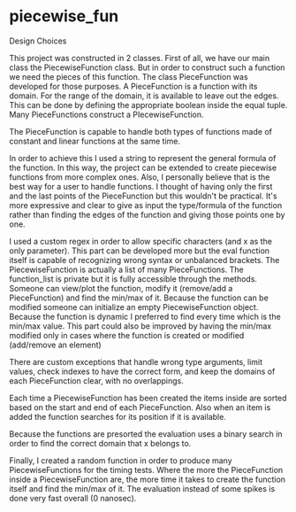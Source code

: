 # piecewise_fun


Design Choices

This project was constructed in 2 classes. First of all, we have our main class the PiecewiseFunction class. But in order to construct such a function we need the pieces of this function. The class PieceFunction was developed for those purposes. A PieceFunction is a function with its domain. For the range of the domain, it is available to leave out the edges. This can be done by defining the appropriate boolean inside the equal tuple. Many PieceFunctions construct a PIecewiseFunction. 

The PieceFunction is capable to handle both types of functions made of constant and linear functions at the same time. 

In order to achieve this I used a string to represent the general formula of the function. In this way, the project can be extended to create piecewise functions from more complex ones. Also, I personally believe that is the best way for a user to handle functions. I thought of having only the first and the last points of the PieceFunction but this wouldn't be practical. It's more expressive and clear to give as input the type/formula of the function rather than finding the edges of the function and giving those points one by one.

I used a custom regex in order to allow specific characters (and x as the only parameter). This part can be developed more but the eval function itself is capable of recognizing wrong syntax or unbalanced brackets.
The PiecewiseFunction is actually a list of many PieceFunctions. The function_list is private but it is fully accessible through the methods. Someone can view/plot the function, modify it (remove/add a PieceFunction) and find the min/max of it. Because the function can be modified someone can initialize an empty PiecewiseFunction object. Because the function is dynamic I preferred to find every time which is the min/max value. This part could also be improved by having the min/max modified only in cases where the function is created or modified (add/remove an element)

There are custom exceptions that handle wrong type arguments, limit values, check indexes to have the correct form, and keep the domains of each PieceFunction clear, with no overlappings. 

Each time a PiecewiseFunction has been created the items inside are sorted based on the start and end of each PieceFunction. Also when an item is added the function searches for its position if it is available.

Because the functions are presorted the evaluation uses a binary search in order to find the correct domain that x belongs to.

Finally, I created a random function in order to produce many PiecewiseFunctions for the timing tests. Where the more the PieceFunction inside a PiecewiseFunction are, the more time it takes to create the function itself and find the min/max of it. The evaluation instead of some spikes is done very fast overall (0 nanosec).

